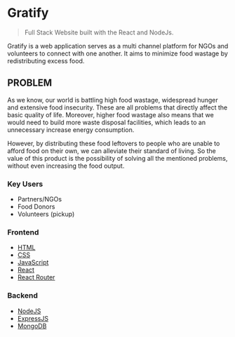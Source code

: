 #   Gratify

> Full Stack Website built with the React and NodeJs.

Gratify is a web application serves as a multi channel platform for NGOs and volunteers to connect with one another. It aims to minimize food wastage by redistributing excess food.

## PROBLEM

As we know, our world is battling high food wastage, widespread hunger and extensive food insecurity. These are all problems that directly affect the basic quality of life. Moreover, higher food wastage also means that we would need to build more waste disposal facilities, which leads to an unnecessary increase energy consumption.

However, by distributing these food leftovers to people who are unable to afford food on their own, we can alleviate their standard of living. So the value of this product is the possibility of solving all the mentioned problems, without even increasing the food output.


### Key Users

-   Partners/NGOs
-   Food Donors
-   Volunteers (pickup)

### Frontend

-   [HTML](https://en.wikipedia.org/wiki/HTML)
-   [CSS](https://en.wikipedia.org/wiki/Cascading_Style_Sheets)
-   [JavaScript](https://en.wikipedia.org/wiki/JavaScript)
-   [React](https://reactjs.org/)
-   [React Router](https://reacttraining.com/react-router/)


### Backend

-   [NodeJS](https://nodejs.org/)
-   [ExpressJS](https://expressjs.com/)
-   [MongoDB](https://www.mongodb.com/)

